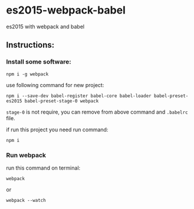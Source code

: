 # es2015-webpack-babel
es2015 with webpack and babel

## Instructions:

### Install some software:

`npm i -g webpack`

use following command for new project:

`npm i --save-dev babel-register babel-core babel-loader babel-preset-es2015 babel-preset-stage-0 webpack`

`stage-0` is not require, you can remove from above command and `.babelrc` file.

if run this project you need run command:

`npm i`

### Run webpack

run this command on terminal:

`webpack`

or 

`webpack --watch`